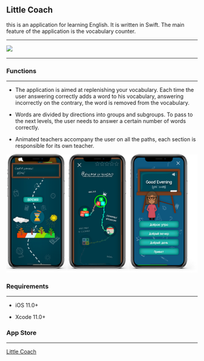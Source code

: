 ## Little Coach

this is an application for learning English. It is written in Swift. The main feature of the application is the vocabulary counter.

____

![](https://github.com/PavelLyutikov/LittleCoach/blob/main/screenshot/Group%20203.png?raw=true)

____

### Functions

____

- The application is aimed at replenishing your vocabulary. Each time the user answering correctly adds a word to his vocabulary, answering incorrectly on the contrary, the word is removed from the vocabulary.

- Words are divided by directions into groups and subgroups. To pass to the next levels, the user needs to answer a certain number of words correctly.

- Animated teachers accompany the user on all the paths, each section is responsible for its own teacher.

 <img src="https://github.com/PavelLyutikov/LittleCoach/blob/main/screenshot/Group%20202.png?raw=true" title="" alt="Group 202.png" data-align="center">



### Requirements

____

- iOS 11.0+

- Xcode 11.0+

### App Store

____

[Little Coach](https://apps.apple.com/us/app/little-coach/id1608301622https://apps.apple.com/us/app/little-coach/id1608301622)
